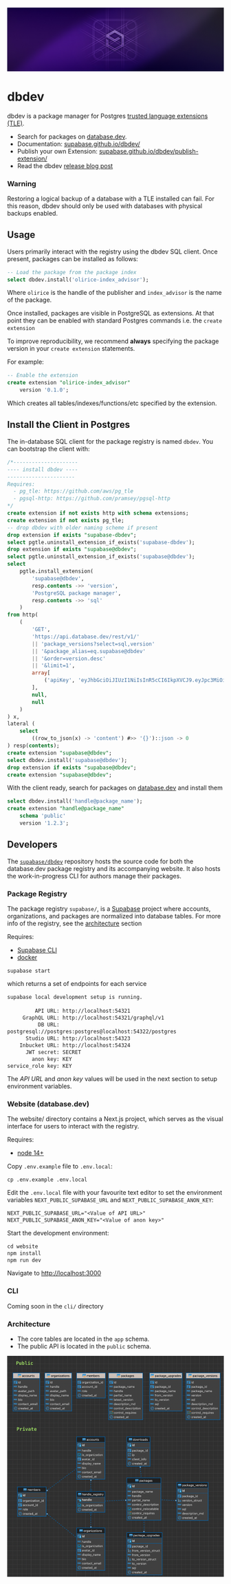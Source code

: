 ![dbdev](/assets/dbdev-banner.jpg)

# dbdev

dbdev is a package manager for Postgres [trusted language extensions (TLE)](https://github.com/aws/pg_tle).

- Search for packages on [database.dev](https://database.dev).
- Documentation: [supabase.github.io/dbdev/](https://supabase.github.io/dbdev/)
- Publish your own Extension: [supabase.github.io/dbdev/publish-extension/](https://supabase.github.io/dbdev/publish-extension/)
- Read the dbdev [release blog post](https://supabase.com/blog/dbdev)

### Warning

Restoring a logical backup of a database with a TLE installed can fail. For this reason, dbdev should only be used with databases with physical backups enabled.
## Usage

Users primarily interact with the registry using the dbdev SQL client. Once present, packages can be installed as follows:

```sql
-- Load the package from the package index
select dbdev.install('olirice-index_advisor');
```
Where `olirice` is the handle of the publisher and `index_advisor` is the name of the package.

Once installed, packages are visible in PostgreSQL as extensions. At that point they can be enabled with standard Postgres commands i.e. the `create extension`

To improve reproducibility, we recommend __always__ specifying the package version in your `create extension` statements.

For example:
```sql
-- Enable the extension
create extension "olirice-index_advisor"
    version '0.1.0';
```

Which creates all tables/indexes/functions/etc specified by the extension.

## Install the Client in Postgres

The in-database SQL client for the package registry is named `dbdev`. You can bootstrap the client with:

```sql
/*---------------------
---- install dbdev ----
----------------------
Requires:
  - pg_tle: https://github.com/aws/pg_tle
  - pgsql-http: https://github.com/pramsey/pgsql-http
*/
create extension if not exists http with schema extensions;
create extension if not exists pg_tle;
-- drop dbdev with older naming scheme if present
drop extension if exists "supabase-dbdev";
select pgtle.uninstall_extension_if_exists('supabase-dbdev');
drop extension if exists "supabase@dbdev";
select pgtle.uninstall_extension_if_exists('supabase@dbdev');
select
    pgtle.install_extension(
        'supabase@dbdev',
        resp.contents ->> 'version',
        'PostgreSQL package manager',
        resp.contents ->> 'sql'
    )
from http(
    (
        'GET',
        'https://api.database.dev/rest/v1/'
        || 'package_versions?select=sql,version'
        || '&package_alias=eq.supabase@dbdev'
        || '&order=version.desc'
        || '&limit=1',
        array[
            ('apiKey', 'eyJhbGciOiJIUzI1NiIsInR5cCI6IkpXVCJ9.eyJpc3MiOiJzdXBhYmFzZSIsInJlZiI6InhtdXB0cHBsZnZpaWZyYndtbXR2Iiwicm9sZSI6ImFub24iLCJpYXQiOjE2ODAxMDczNzIsImV4cCI6MTk5NTY4MzM3Mn0.z2CN0mvO2No8wSi46Gw59DFGCTJrzM0AQKsu_5k134s')::http_header
        ],
        null,
        null
    )
) x,
lateral (
    select
        ((row_to_json(x) -> 'content') #>> '{}')::json -> 0
) resp(contents);
create extension "supabase@dbdev";
select dbdev.install('supabase@dbdev');
drop extension if exists "supabase@dbdev";
create extension "supabase@dbdev";
```

With the client ready, search for packages on [database.dev](database.dev) and install them
```sql
select dbdev.install('handle@package_name');
create extension "handle@package_name"
    schema 'public'
    version '1.2.3';
```

## Developers

The [`supabase/dbdev`](https://github.com/supabase/dbdev) repository hosts the source code for both the database.dev package registry and its accompanying website. It also hosts the work-in-progress CLI for authors manage their packages.

### Package Registry

The package registry `supabase/`, is a [Supabase](https://supabase.com) project where accounts, organizations, and packages are normalized into database tables. For more info of the registry, see the [architecture](#architecture) section

Requires:
- [Supabase CLI](https://github.com/supabase/cli)
- [docker](https://www.docker.com/)

```
supabase start
```

which returns a set of endpoints for each service

```text
supabase local development setup is running.

         API URL: http://localhost:54321
     GraphQL URL: http://localhost:54321/graphql/v1
          DB URL: postgresql://postgres:postgres@localhost:54322/postgres
      Studio URL: http://localhost:54323
    Inbucket URL: http://localhost:54324
      JWT secret: SECRET
        anon key: KEY
service_role key: KEY
```

The *API URL* and *anon key* values will be used in the next section to setup environment variables.


### Website (database.dev)

The website/ directory contains a Next.js project, which serves as the visual interface for users to interact with the registry.

Requires:
- [node 14+](https://nodejs.org/en)

Copy `.env.example` file to `.env.local`:

```
cp .env.example .env.local
```

Edit the `.env.local` file with your favourite text editor to set the environment variables `NEXT_PUBLIC_SUPABASE_URL` and `NEXT_PUBLIC_SUPABASE_ANON_KEY`:

```
NEXT_PUBLIC_SUPABASE_URL="<Value of API URL>"
NEXT_PUBLIC_SUPABASE_ANON_KEY="<Value of anon key>"
```

Start the development environment:

```
cd website
npm install
npm run dev
```

Navigate to [http://localhost:3000](http://localhost:3000)


### CLI

Coming soon in the `cli/` directory

### Architecture

- The core tables are located in the `app` schema.
- The public API is located in the `public` schema.

![ERD](assets/erd.png)
